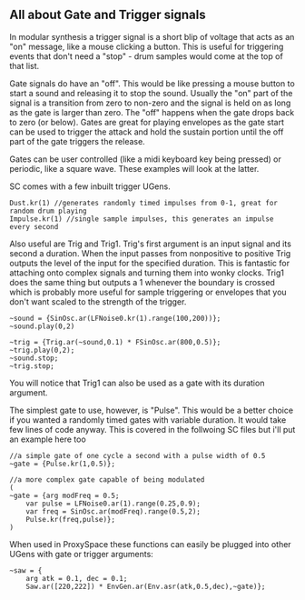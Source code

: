 ## All about Gate and Trigger signals

In modular synthesis a trigger signal is a short blip of voltage that acts as an "on" message, like a mouse clicking a button.  This is useful for triggering events that don't need a "stop" - drum samples would come at the top of that list.

Gate signals do have an "off".  This would be like pressing a mouse button to start a sound and releasing it to stop the sound.  Usually the "on" part of the signal is a transition from zero to non-zero and the signal is held on as long as the gate is larger than zero.  The "off" happens when the gate drops back to zero (or below).  Gates are great for playing envelopes as the gate start can be used to trigger the attack and hold the sustain portion until the off part of the gate triggers the release.

Gates can be user controlled (like a midi keyboard key being pressed) or periodic, like a square wave.  These examples will look at the latter.

SC comes with a few inbuilt trigger UGens.
```
Dust.kr(1) //generates randomly timed impulses from 0-1, great for random drum playing
Impulse.kr(1) //single sample impulses, this generates an impulse every second
```
Also useful are Trig and Trig1.  Trig's first argument is an input signal and its second a duration.  When the input passes from nonpositive to positive Trig outputs the level of the input for the specified duration.  This is fantastic for attaching onto complex signals and turning them into wonky clocks.  Trig1 does the same thing but outputs a 1 whenever the boundary is crossed which is probably more useful for sample triggering or envelopes that you don't want scaled to the strength of the trigger. 
```
~sound = {SinOsc.ar(LFNoise0.kr(1).range(100,200))};
~sound.play(0,2)

~trig = {Trig.ar(~sound,0.1) * FSinOsc.ar(800,0.5)};
~trig.play(0,2);
~sound.stop;
~trig.stop;
```
You will notice that Trig1 can also be used as a gate with its duration argument.

The simplest gate to use, however, is "Pulse".  This would be a better choice if you wanted a randomly timed gates with variable duration.  It would take few lines of code anyway.  This is covered in the follwoing SC files but i'll put an example here too
```
//a simple gate of one cycle a second with a pulse width of 0.5
~gate = {Pulse.kr(1,0.5)}; 

//a more complex gate capable of being modulated
(
~gate = {arg modFreq = 0.5;
	var pulse = LFNoise0.ar(1).range(0.25,0.9);
	var freq = SinOsc.ar(modFreq).range(0.5,2);
	Pulse.kr(freq,pulse)};
)
```
When used in ProxySpace these functions can easily be plugged into other UGens with gate or trigger arguments:
```
~saw = {
	arg atk = 0.1, dec = 0.1;
	Saw.ar([220,222]) * EnvGen.ar(Env.asr(atk,0.5,dec),~gate)};
```
